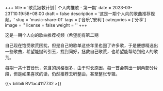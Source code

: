 +++
title = '歌荒拯救计划 | 个人向推歌 - 第一期'
date = 2023-03-23T10:19:58+08:00
draft = false
description = '这是一期个人向的歌曲推荐视频。'
slug = 'music-share-01'
tags = ['音乐','安利']
categories = ['分享']
image = ''
license = false
weight = ''
+++

这是一期个人向的歌曲推荐视频（希望能有第二期

自己现在饱受歌荒困扰，但是自己的歌单这些年里也囤了许多歌，于是便想精选出一些歌曲，希望能抛砖引玉，找到同好，拯救自己歌荒，也希望能帮助到他人的歌荒。

每期一共十首音乐，包含的风格很多，由于时长原因，每一首会剪出一到两部分片段，但是如果喜欢的话，仍然推荐去听整曲，甚至整张专辑。

{{< bilibili BV1ac4117732 >}}